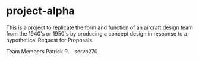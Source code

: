 # project-alpha

This is a project to replicate the form and function of an aircraft design team from the 1940's or 1950's by producing a concept design in response to a hypothetical Request for Proposals.

Team Members
Patrick R. - servo270
